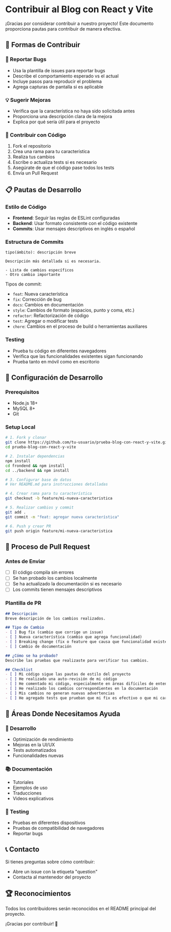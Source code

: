 # Contribuir al Blog con React y Vite

¡Gracias por considerar contribuir a nuestro proyecto! Este documento proporciona pautas para contribuir de manera efectiva.

## 🤝 Formas de Contribuir

### 🐛 Reportar Bugs
- Usa la plantilla de issues para reportar bugs
- Describe el comportamiento esperado vs el actual
- Incluye pasos para reproducir el problema
- Agrega capturas de pantalla si es aplicable

### 💡 Sugerir Mejoras
- Verifica que la característica no haya sido solicitada antes
- Proporciona una descripción clara de la mejora
- Explica por qué sería útil para el proyecto

### 🔧 Contribuir con Código
1. Fork el repositorio
2. Crea una rama para tu característica
3. Realiza tus cambios
4. Escribe o actualiza tests si es necesario
5. Asegúrate de que el código pase todos los tests
6. Envía un Pull Request

## 📋 Pautas de Desarrollo

### Estilo de Código
- **Frontend**: Seguir las reglas de ESLint configuradas
- **Backend**: Usar formato consistente con el código existente
- **Commits**: Usar mensajes descriptivos en inglés o español

### Estructura de Commits
```
tipo(ámbito): descripción breve

Descripción más detallada si es necesaria.

- Lista de cambios específicos
- Otro cambio importante
```

Tipos de commit:
- `feat`: Nueva característica
- `fix`: Corrección de bug
- `docs`: Cambios en documentación
- `style`: Cambios de formato (espacios, punto y coma, etc.)
- `refactor`: Refactorización de código
- `test`: Agregar o modificar tests
- `chore`: Cambios en el proceso de build o herramientas auxiliares

### Testing
- Prueba tu código en diferentes navegadores
- Verifica que las funcionalidades existentes sigan funcionando
- Prueba tanto en móvil como en escritorio

## 🚀 Configuración de Desarrollo

### Prerequisitos
- Node.js 18+
- MySQL 8+
- Git

### Setup Local
```bash
# 1. Fork y clonar
git clone https://github.com/tu-usuario/prueba-blog-con-react-y-vite.git
cd prueba-blog-con-react-y-vite

# 2. Instalar dependencias
npm install
cd frondend && npm install
cd ../backend && npm install

# 3. Configurar base de datos
# Ver README.md para instrucciones detalladas

# 4. Crear rama para tu característica
git checkout -b feature/mi-nueva-caracteristica

# 5. Realizar cambios y commit
git add .
git commit -m "feat: agregar nueva característica"

# 6. Push y crear PR
git push origin feature/mi-nueva-caracteristica
```

## 📝 Proceso de Pull Request

### Antes de Enviar
- [ ] El código compila sin errores
- [ ] Se han probado los cambios localmente
- [ ] Se ha actualizado la documentación si es necesario
- [ ] Los commits tienen mensajes descriptivos

### Plantilla de PR
```markdown
## Descripción
Breve descripción de los cambios realizados.

## Tipo de Cambio
- [ ] Bug fix (cambio que corrige un issue)
- [ ] Nueva característica (cambio que agrega funcionalidad)
- [ ] Breaking change (fix o feature que causa que funcionalidad existente no funcione como antes)
- [ ] Cambio de documentación

## ¿Cómo se ha probado?
Describe las pruebas que realizaste para verificar tus cambios.

## Checklist
- [ ] Mi código sigue las pautas de estilo del proyecto
- [ ] He realizado una auto-revisión de mi código
- [ ] He comentado mi código, especialmente en áreas difíciles de entender
- [ ] He realizado los cambios correspondientes en la documentación
- [ ] Mis cambios no generan nuevas advertencias
- [ ] He agregado tests que prueban que mi fix es efectivo o que mi característica funciona
```

## 🎯 Áreas Donde Necesitamos Ayuda

### 🔧 Desarrollo
- Optimización de rendimiento
- Mejoras en la UI/UX
- Tests automatizados
- Funcionalidades nuevas

### 📚 Documentación
- Tutoriales
- Ejemplos de uso
- Traducciones
- Videos explicativos

### 🐛 Testing
- Pruebas en diferentes dispositivos
- Pruebas de compatibilidad de navegadores
- Reportar bugs

## 📞 Contacto

Si tienes preguntas sobre cómo contribuir:
- Abre un issue con la etiqueta "question"
- Contacta al mantenedor del proyecto

## 🏆 Reconocimientos

Todos los contribuidores serán reconocidos en el README principal del proyecto.

¡Gracias por contribuir! 🚀